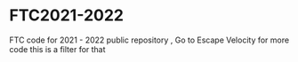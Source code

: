 # FTC2021-2022
FTC code for 2021 - 2022 public repository , Go to Escape Velocity for more code this is a filter for that
